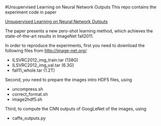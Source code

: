 #Unsupervised Learning on Neural Network Outputs
This repo contains the experiment code in paper 

[Unsupervised Learning on Neural Network Outputs](http://arxiv.org/abs/1506.00990)

The paper presents a new zero-shot learning method, which achieves the state-of-the-art results in ImageNet fall2011.

In order to reproduce the experiments, first you need to download the following files from http://image-net.org/

- ILSVRC2012_img_train.tar (138G)
- ILSVRC2012_img_val.tar (6.3G)
- fall11_whole.tar (1.2T)

Second, you need to prepare the images intro HDF5 files, using 
- uncompress.sh
- correct_format.sh
- image2hdf5.sh

Third, to compute the CNN outputs of GoogLeNet of the images, using
- caffe_outputs.py


